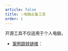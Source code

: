 ```yaml
---
article: false
title: 💥电脑必备工具
order: 1
---
```


开源工具不仅适用于个人电脑，

- [案例跳转链接](https://www.baidu.com)：

  